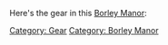 Here's the gear in this [Borley
Manor](:Category:_Borley_Manor "wikilink"):

[Category: Gear](Category:_Gear "wikilink") [Category: Borley
Manor](Category:_Borley_Manor "wikilink")
